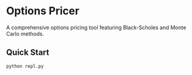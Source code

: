 # Options Pricer

A comprehensive options pricing tool featuring Black-Scholes and Monte Carlo methods.

## Quick Start
```bash
python repl.py